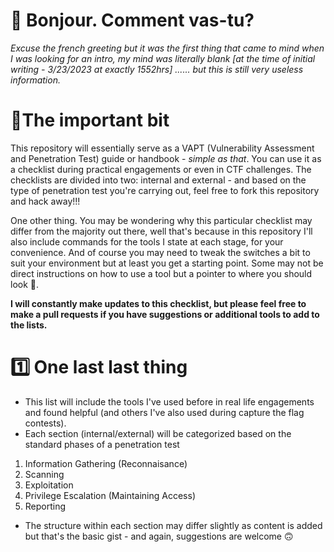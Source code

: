 # 👋 Bonjour. Comment vas-tu?

*Excuse the french greeting but it was the first thing that came to mind when I was looking for an intro, my mind was literally blank [at the time of initial writing - 3/23/2023 at exactly 1552hrs] ...... but this is still very useless information.*

# 📝The important bit

This repository will essentially serve as a VAPT (Vulnerability Assessment and Penetration Test) guide or handbook - *simple as that*. You can use it as a checklist during practical engagements or even in CTF challenges. The checklists are divided into two: internal and external - and based on the type of penetration test you're carrying out, feel free to fork this repository and hack away!!!

One other thing. You may be wondering why this particular checklist may differ from the majority out there, well that's because in this repository I'll also include commands for the tools I state at each stage, for your convenience. And of course you may need to tweak the switches a bit to suit your environment but at least you get a starting point. Some may not be direct instructions on how to use a tool but a pointer to where you should look 👀.

**I will constantly make updates to this checklist, but please feel free to make a pull requests if you have suggestions or additional tools to add to the lists.**

# 1️⃣ One last last thing

- This list will include the tools I've used before in real life engagements and found helpful (and others I've also used during capture the flag contests).
- Each section (internal/external) will be categorized based on the standard phases of a penetration test

1. Information Gathering (Reconnaisance)
2. Scanning
3. Exploitation
4. Privilege Escalation (Maintaining Access)
5. Reporting

- The structure within each section may differ slightly as content is added but that's the basic gist - and again, suggestions are welcome 🙃
